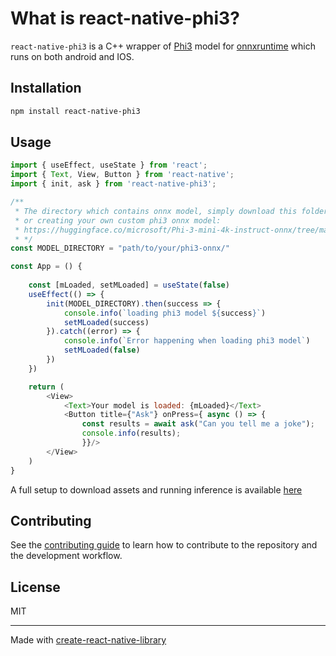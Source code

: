 # What is react-native-phi3?

`react-native-phi3` is a C++ wrapper of [Phi3](https://huggingface.co/microsoft/Phi-3-mini-4k-instruct-onnx) model for [onnxruntime](https://github.com/microsoft/onnxruntime) which runs on both android and IOS.

## Installation

```sh
npm install react-native-phi3
```

## Usage

```js
import { useEffect, useState } from 'react';
import { Text, View, Button } from 'react-native';
import { init, ask } from 'react-native-phi3';

/**
 * The directory which contains onnx model, simply download this folder into user's device
 * or creating your own custom phi3 onnx model: 
 * https://huggingface.co/microsoft/Phi-3-mini-4k-instruct-onnx/tree/main/cpu_and_mobile/cpu-int4-rtn-block-32
 * */
const MODEL_DIRECTORY = "path/to/your/phi3-onnx/"

const App = () {
    
    const [mLoaded, setMLoaded] = useState(false)
    useEffect(() => {
        init(MODEL_DIRECTORY).then(success => {
            console.info(`loading phi3 model ${success}`)
            setMLoaded(success)
        }).catch((error) => {
            console.info(`Error happening when loading phi3 model`)
            setMLoaded(false)
        })
    })

    return (
        <View>
            <Text>Your model is loaded: {mLoaded}</Text>
            <Button title={"Ask"} onPress={ async () => { 
                const results = await ask("Can you tell me a joke");
                console.info(results);
                }}/>
        </View>
    )
}

```

A full setup to download assets and running inference is available [here](https://github.com/Vibrat/react-native-phi3/tree/main/example)

## Contributing

See the [contributing guide](CONTRIBUTING.md) to learn how to contribute to the repository and the development workflow.

## License

MIT

---

Made with [create-react-native-library](https://github.com/callstack/react-native-builder-bob)
